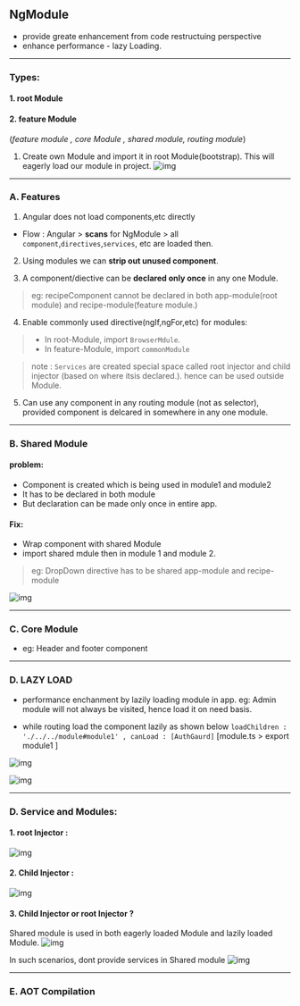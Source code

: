 ## NgModule
- provide greate enhancement from code restructuing perspective
- enhance performance - lazy Loading.

***
### Types:
#### 1. root Module

#### 2. feature Module 
(_feature module , core Module , shared module, routing module_)
1. Create own Module and import it in root Module(bootstrap). This will eagerly load our module in project.
![img](https://github.com/lekhrajdinkar/NG6/blob/master/notes/assets/ngmod/001_1.jpg)

***
### A. Features
1. Angular does not load components,etc directly
 - Flow : Angular > **scans** for NgModule > all `component`,`directives`,`services`, etc are loaded then.

2. Using modules we can **strip out unused component**.

3. A component/diective can be **declared only once** in any one Module. 
> eg: recipeComponent cannot be declared in both app-module(root module) and recipe-module(feature module.)

4. Enable commonly used directive(ngIf,ngFor,etc) for modules:
> - In root-Module, import `BrowserMdule`.
> - In feature-Module,  import `commonModule` 

> note : `Services` are created special space called root injector and child injector (based on where itsis declared.). hence can be used outside Module.

5. Can use any component in any routing module (not as selector), provided component is delcared in somewhere in any one module.

***

### B. Shared Module

#### problem:
- Component is created which is being used in module1 and module2
- It has to be declared in both module
- But declaration can be made only once in entire app.

#### Fix:
- Wrap component with shared Module
- import shared mdule then in module 1 and module 2.

> eg: DropDown directive has to be shared app-module and recipe-module

![img](https://github.com/lekhrajdinkar/NG6/blob/master/notes/assets/ngmod/006.jpg)


***

### C. Core Module
- eg: Header and footer component

***

### D. LAZY LOAD

- performance enchanment by lazily loading module in app.
eg: Admin module will not always be visited, hence load it on need basis.

- while routing load the component lazily as shown below
`loadChildren : './../../module#module1' , canLoad : [AuthGaurd]` [module.ts > export module1 ]

![img](https://github.com/lekhrajdinkar/NG6/blob/master/notes/assets/ngmod/009.jpg)

![img](https://github.com/lekhrajdinkar/NG6/blob/master/notes/assets/ngmod/009_7.jpg)

*** 
### D. Service and Modules:

#### 1. root Injector : 
![img](https://github.com/lekhrajdinkar/NG6/blob/master/notes/assets/ngmod/011_1.jpg)

#### 2. Child Injector : 
![img](https://github.com/lekhrajdinkar/NG6/blob/master/notes/assets/ngmod/011_2.jpg)

#### 3. Child Injector or root Injector ? 
Shared module is used in both eagerly loaded Module and lazily loaded Module.
![img](https://github.com/lekhrajdinkar/NG6/blob/master/notes/assets/ngmod/011_3.jpg)

In such scenarios, dont provide services in Shared module
![img](https://github.com/lekhrajdinkar/NG6/blob/master/notes/assets/ngmod/011_4.jpg)

***

### E. AOT Compilation